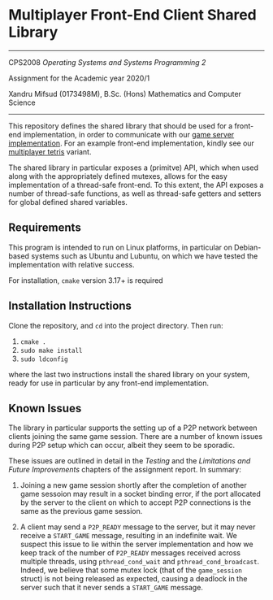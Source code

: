 # Multiplayer Front-End Client Shared Library

---
CPS2008 *Operating Systems and Systems Programming 2*

Assignment for the Academic year 2020/1

Xandru Mifsud (0173498M), B.Sc. (Hons) Mathematics and Computer Science

---

This repository defines the shared library that should be used for a front-end implementation, in order to communicate
with our [game server implementation](https://github.com/xmif1/CPS2008_Tetris_Server). For an example front-end implementation,
kindly see our [multiplayer tetris](https://github.com/xmif1/CPS2008_Tetris_FrontEnd) variant.

The shared library in particular exposes a (primitve) API, which when used along with
the appropriately defined mutexes, allows for the easy implementation of a thread-safe
front-end. To this extent, the API exposes a number of thread-safe functions, as well as thread-safe getters
and setters for global defined shared variables.

## Requirements

This program is intended to run on Linux platforms, in particular on Debian-based systems such as Ubuntu and
Lubuntu, on which we have tested the implementation with relative success.

For installation, ```cmake``` version 3.17+ is required

## Installation Instructions

Clone the repository, and ```cd``` into the project directory. Then run:

1. ```cmake .```
2. ```sudo make install```
3. ```sudo ldconfig```

where the last two instructions install the shared library on your system, ready for use in 
particular by any front-end implementation.

## Known Issues

The library in particular supports the setting up of a P2P network between clients joining
the same game session. There are a number of known issues during P2P setup which can occur, albeit they seem to be sporadic. 

These issues are outlined in detail in the *Testing* and the *Limitations and Future Improvements* chapters of the
assignment report. In summary:

1. Joining a new game session shortly after the completion of another game sessoion may result in a socket binding error,
   if the port allocated by the server to the client on which to accept P2P connections is the same as the previous game
   session.
   
2. A client may send a ```P2P_READY``` message to the server, but it may never receive a ```START_GAME``` message, resulting
   in an indefinite wait. We suspect this issue to lie within the server implementation and how we keep track of the number
   of ```P2P_READY``` messages received across multiple threads, using ```pthread_cond_wait``` and ```pthread_cond_broadcast```.
   Indeed, we believe that some mutex lock (that of the ```game_session``` struct) is not being released as expected,
   causing a deadlock in the server such that it never sends a ```START_GAME``` message.
